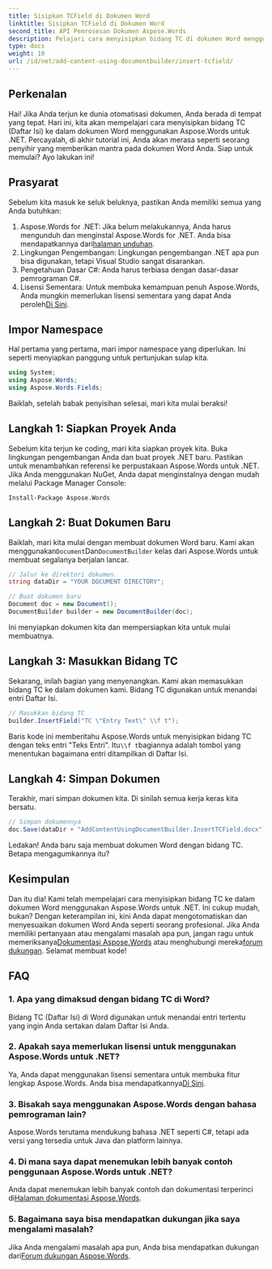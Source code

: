 ```yaml
---
title: Sisipkan TCField di Dokumen Word
linktitle: Sisipkan TCField di Dokumen Word
second_title: API Pemrosesan Dokumen Aspose.Words
description: Pelajari cara menyisipkan bidang TC di dokumen Word menggunakan Aspose.Words untuk .NET. Ikuti panduan langkah demi langkah kami untuk otomatisasi dokumen yang lancar.
type: docs
weight: 10
url: /id/net/add-content-using-documentbuilder/insert-tcfield/
---
```

## Perkenalan

Hai! Jika Anda terjun ke dunia otomatisasi dokumen, Anda berada di tempat yang tepat. Hari ini, kita akan mempelajari cara menyisipkan bidang TC (Daftar Isi) ke dalam dokumen Word menggunakan Aspose.Words untuk .NET. Percayalah, di akhir tutorial ini, Anda akan merasa seperti seorang penyihir yang memberikan mantra pada dokumen Word Anda. Siap untuk memulai? Ayo lakukan ini!

## Prasyarat

Sebelum kita masuk ke seluk beluknya, pastikan Anda memiliki semua yang Anda butuhkan:

1.  Aspose.Words for .NET: Jika belum melakukannya, Anda harus mengunduh dan menginstal Aspose.Words for .NET. Anda bisa mendapatkannya dari[halaman unduhan](https://releases.aspose.com/words/net/).
2. Lingkungan Pengembangan: Lingkungan pengembangan .NET apa pun bisa digunakan, tetapi Visual Studio sangat disarankan.
3. Pengetahuan Dasar C#: Anda harus terbiasa dengan dasar-dasar pemrograman C#.
4.  Lisensi Sementara: Untuk membuka kemampuan penuh Aspose.Words, Anda mungkin memerlukan lisensi sementara yang dapat Anda peroleh[Di Sini](https://purchase.aspose.com/temporary-license/).

## Impor Namespace

Hal pertama yang pertama, mari impor namespace yang diperlukan. Ini seperti menyiapkan panggung untuk pertunjukan sulap kita.

```csharp
using System;
using Aspose.Words;
using Aspose.Words.Fields;
```

Baiklah, setelah babak penyisihan selesai, mari kita mulai beraksi!

## Langkah 1: Siapkan Proyek Anda

Sebelum kita terjun ke coding, mari kita siapkan proyek kita. Buka lingkungan pengembangan Anda dan buat proyek .NET baru. Pastikan untuk menambahkan referensi ke perpustakaan Aspose.Words untuk .NET. Jika Anda menggunakan NuGet, Anda dapat menginstalnya dengan mudah melalui Package Manager Console:

```shell
Install-Package Aspose.Words
```

## Langkah 2: Buat Dokumen Baru

 Baiklah, mari kita mulai dengan membuat dokumen Word baru. Kami akan menggunakan`Document`Dan`DocumentBuilder` kelas dari Aspose.Words untuk membuat segalanya berjalan lancar.

```csharp
// Jalur ke direktori dokumen.
string dataDir = "YOUR DOCUMENT DIRECTORY";

// Buat dokumen baru
Document doc = new Document();
DocumentBuilder builder = new DocumentBuilder(doc);
```

Ini menyiapkan dokumen kita dan mempersiapkan kita untuk mulai membuatnya.

## Langkah 3: Masukkan Bidang TC

Sekarang, inilah bagian yang menyenangkan. Kami akan memasukkan bidang TC ke dalam dokumen kami. Bidang TC digunakan untuk menandai entri Daftar Isi.

```csharp
// Masukkan bidang TC
builder.InsertField("TC \"Entry Text\" \\f t");
```

 Baris kode ini memberitahu Aspose.Words untuk menyisipkan bidang TC dengan teks entri "Teks Entri". Itu`\\f t`bagiannya adalah tombol yang menentukan bagaimana entri ditampilkan di Daftar Isi.

## Langkah 4: Simpan Dokumen

Terakhir, mari simpan dokumen kita. Di sinilah semua kerja keras kita bersatu.

```csharp
// Simpan dokumennya
doc.Save(dataDir + "AddContentUsingDocumentBuilder.InsertTCField.docx");
```

Ledakan! Anda baru saja membuat dokumen Word dengan bidang TC. Betapa mengagumkannya itu?

## Kesimpulan

 Dan itu dia! Kami telah mempelajari cara menyisipkan bidang TC ke dalam dokumen Word menggunakan Aspose.Words untuk .NET. Ini cukup mudah, bukan? Dengan keterampilan ini, kini Anda dapat mengotomatiskan dan menyesuaikan dokumen Word Anda seperti seorang profesional. Jika Anda memiliki pertanyaan atau mengalami masalah apa pun, jangan ragu untuk memeriksanya[Dokumentasi Aspose.Words](https://reference.aspose.com/words/net/) atau menghubungi mereka[forum dukungan](https://forum.aspose.com/c/words/8). Selamat membuat kode!

## FAQ

### 1. Apa yang dimaksud dengan bidang TC di Word?

Bidang TC (Daftar Isi) di Word digunakan untuk menandai entri tertentu yang ingin Anda sertakan dalam Daftar Isi Anda.

### 2. Apakah saya memerlukan lisensi untuk menggunakan Aspose.Words untuk .NET?

 Ya, Anda dapat menggunakan lisensi sementara untuk membuka fitur lengkap Aspose.Words. Anda bisa mendapatkannya[Di Sini](https://purchase.aspose.com/temporary-license/).

### 3. Bisakah saya menggunakan Aspose.Words dengan bahasa pemrograman lain?

Aspose.Words terutama mendukung bahasa .NET seperti C#, tetapi ada versi yang tersedia untuk Java dan platform lainnya.

### 4. Di mana saya dapat menemukan lebih banyak contoh penggunaan Aspose.Words untuk .NET?

 Anda dapat menemukan lebih banyak contoh dan dokumentasi terperinci di[Halaman dokumentasi Aspose.Words](https://reference.aspose.com/words/net/).

### 5. Bagaimana saya bisa mendapatkan dukungan jika saya mengalami masalah?

 Jika Anda mengalami masalah apa pun, Anda bisa mendapatkan dukungan dari[Forum dukungan Aspose.Words](https://forum.aspose.com/c/words/8).
